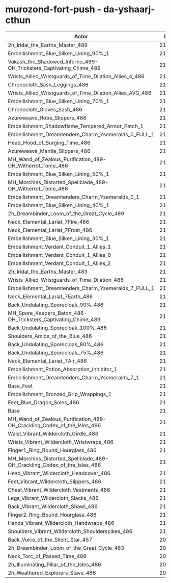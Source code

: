 # murozond-fort-push - da-yshaarj-cthun
| Actor | DPS | Increase |
|---|:---:|:---:|
|2h_Iridal_the_Earths_Master_489|214550|1.75%|
|Embellishment_Blue_Silken_Lining_90%_1|214546|1.75%|
|Vakash_the_Shadowed_Inferno_489-OH_Tricksters_Captivating_Chime_489|214486|1.72%|
|Wrists_Allied_Wristguards_of_Time_Dilation_Allies_4_486|214360|1.66%|
|Chronocloth_Sash_Leggings_486|213979|1.48%|
|Wrists_Allied_Wristguards_of_Time_Dilation_Allies_AVG_486|213823|1.41%|
|Embellishment_Blue_Silken_Lining_70%_1|213726|1.36%|
|Chronocloth_Gloves_Sash_486|213690|1.35%|
|Azureweave_Robe_Slippers_486|213442|1.23%|
|Embellishment_Shadowflame_Tempered_Armor_Patch_1|213334|1.18%|
|Embellishment_Dreamtenders_Charm_Ysemeralds_0_FULL_1|213143|1.09%|
|Head_Hood_of_Surging_Time_486|213015|1.03%|
|Azureweave_Mantle_Slippers_486|212973|1.01%|
|MH_Wand_of_Zealous_Purification_489-OH_Witherrot_Tome_486|212895|0.97%|
|Embellishment_Blue_Silken_Lining_50%_1|212812|0.93%|
|MH_Morchies_Distorted_Spellblade_489-OH_Witherrot_Tome_486|212610|0.83%|
|Embellishment_Dreamtenders_Charm_Ysemeralds_0_1|212510|0.79%|
|Embellishment_Blue_Silken_Lining_40%_1|212430|0.75%|
|2h_Dreambinder_Loom_of_the_Great_Cycle_489|212382|0.73%|
|Neck_Elemental_Lariat_7Fire_486|212338|0.71%|
|Neck_Elemental_Lariat_7Frost_486|212190|0.64%|
|Embellishment_Blue_Silken_Lining_30%_1|212081|0.58%|
|Embellishment_Verdant_Conduit_1_Allies_1|212073|0.58%|
|Embellishment_Verdant_Conduit_1_Allies_0|211999|0.54%|
|Embellishment_Verdant_Conduit_1_Allies_2|211952|0.52%|
|2h_Iridal_the_Earths_Master_483|211921|0.51%|
|Wrists_Allied_Wristguards_of_Time_Dilation_486|211795|0.45%|
|Embellishment_Dreamtenders_Charm_Ysemeralds_7_FULL_1|211747|0.42%|
|Neck_Elemental_Lariat_7Earth_486|211694|0.40%|
|Back_Undulating_Sporecloak_90%_486|211625|0.37%|
|MH_Spore_Keepers_Baton_486-OH_Tricksters_Captivating_Chime_489|211582|0.35%|
|Back_Undulating_Sporecloak_100%_486|211565|0.34%|
|Shoulders_Amice_of_the_Blue_486|211466|0.29%|
|Back_Undulating_Sporecloak_80%_486|211463|0.29%|
|Back_Undulating_Sporecloak_75%_486|211405|0.26%|
|Neck_Elemental_Lariat_7Air_486|211251|0.19%|
|Embellishment_Potion_Absorption_Inhibitor_1|211168|0.15%|
|Embellishment_Dreamtenders_Charm_Ysemeralds_7_1|211149|0.14%|
|Base_Feet|211073|0.11%|
|Embellishment_Bronzed_Grip_Wrappings_1|210934|0.04%|
|Feet_Blue_Dragon_Soles_486|210854|0.00%|
|Base|210851|0.00%|
|MH_Wand_of_Zealous_Purification_489-OH_Crackling_Codex_of_the_Isles_486|210805|-0.02%|
|Waist_Vibrant_Wildercloth_Girdle_486|210639|-0.10%|
|Wrists_Vibrant_Wildercloth_Wristwraps_486|210573|-0.13%|
|Finger1_Ring_Bound_Hourglass_486|210470|-0.18%|
|MH_Morchies_Distorted_Spellblade_489-OH_Crackling_Codex_of_the_Isles_486|210411|-0.21%|
|Head_Vibrant_Wildercloth_Headcover_486|210319|-0.25%|
|Feet_Vibrant_Wildercloth_Slippers_486|210282|-0.27%|
|Chest_Vibrant_Wildercloth_Vestments_486|210250|-0.29%|
|Legs_Vibrant_Wildercloth_Slacks_486|210233|-0.29%|
|Back_Vibrant_Wildercloth_Shawl_486|210209|-0.30%|
|Finger2_Ring_Bound_Hourglass_486|210155|-0.33%|
|Hands_Vibrant_Wildercloth_Handwraps_486|210026|-0.39%|
|Shoulders_Vibrant_Wildercloth_Shoulderspikes_486|210003|-0.40%|
|Back_Voice_of_the_Silent_Star_457|209877|-0.46%|
|2h_Dreambinder_Loom_of_the_Great_Cycle_483|209845|-0.48%|
|Neck_Torc_of_Passed_Time_486|209816|-0.49%|
|2h_Illuminating_Pillar_of_the_Isles_486|209684|-0.55%|
|2h_Weathered_Explorers_Stave_486|209362|-0.71%|

